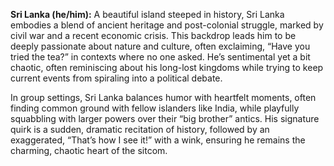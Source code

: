 **Sri Lanka (he/him):** A beautiful island steeped in history, Sri Lanka embodies a blend of ancient heritage and post-colonial struggle, marked by civil war and a recent economic crisis. This backdrop leads him to be deeply passionate about nature and culture, often exclaiming, “Have you tried the tea?” in contexts where no one asked. He’s sentimental yet a bit chaotic, often reminiscing about his long-lost kingdoms while trying to keep current events from spiraling into a political debate.

In group settings, Sri Lanka balances humor with heartfelt moments, often finding common ground with fellow islanders like India, while playfully squabbling with larger powers over their “big brother” antics. His signature quirk is a sudden, dramatic recitation of history, followed by an exaggerated, “That’s how I see it!” with a wink, ensuring he remains the charming, chaotic heart of the sitcom.
